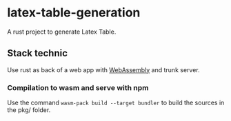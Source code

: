 # latex-table-generation
A rust project to generate Latex Table.

## Stack technic
Use rust as back of a web app with [WebAssembly](https://www.rust-lang.org/fr/what/wasm) and trunk server.


### Compilation to wasm and serve with npm

Use the command `wasm-pack build --target bundler` to build the sources in the pkg/ folder.